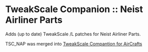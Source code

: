 # TweakScale Companion :: Neist Airliner Parts

Adds (up to date) TweakScale /L patches for Neist Airliner Parts.

TSC_NAP was merged into [TweakScale Compantion for AirCrafts](https://github.com/TweakScale/Companion_AirCrafts)
